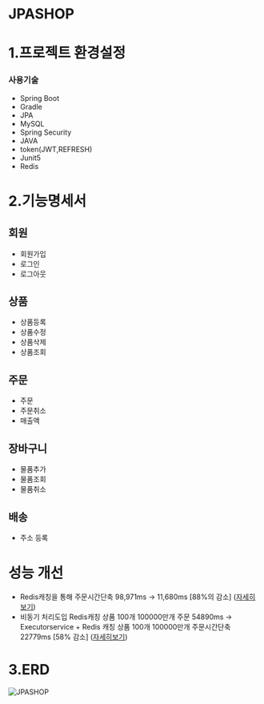 # JPASHOP
# 1.프로젝트 환경설정

### 사용기술

* Spring Boot
* Gradle
* JPA
* MySQL
* Spring Security
* JAVA
* token(JWT,REFRESH)
* Junit5
* Redis


# 2.기능명세서

## 회원
* 회원가입
* 로그인
* 로그아웃

## 상품
* 상품등록
* 상품수정
* 상품삭제
* 상품조회

## 주문
* 주문
* 주문취소
* 매출액

## 장바구니
* 물품추가
* 물품조회
* 물품취소

## 배송
* 주소 등록

# 성능 개선
* Redis캐칭을 통해 주문시간단축 98,971ms -> 11,680ms [88%의 감소] ([자세히보기](https://boudle.tistory.com/30)) 
* 비동기 처리도입 Redis캐칭 상품 100개 100000만개 주문 54890ms ->
  Executorservice + Redis 캐칭 상품 100개 100000만개 주문시간단축 22779ms [58% 감소] ([자세히보기](https://boudle.tistory.com/33))


# 3.ERD

![JPASHOP](https://github.com/user-attachments/assets/6907a952-8944-49a7-9a53-969d70d5565e)



